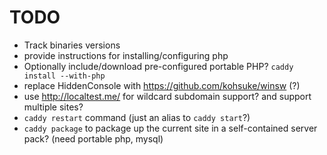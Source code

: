 # TODO
- Track binaries versions
- provide instructions for installing/configuring php
- Optionally include/download pre-configured portable PHP? `caddy install --with-php`
- replace HiddenConsole with https://github.com/kohsuke/winsw (?)
- use http://localtest.me/ for wildcard subdomain support? and support multiple sites?
- `caddy restart` command (just an alias to `caddy start`?)
- `caddy package` to package up the current site in a self-contained server pack?  (need portable php, mysql)